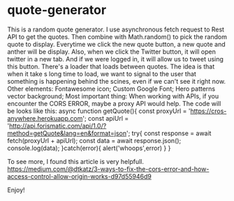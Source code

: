 # quote-generator
This is a random quote generator. I use asynchronous fetch request to Rest API to get the quotes. Then combine with Math.random() to pick the random quote to display.
Everytime we click the new quote button, a new quote and anther will be display. Also, when we click the Twitter button, it will open twitter in a new tab. And if we were logged in, it will allow us to tweet using this button.
There's a loader that loads between quotes. The idea is that when it take s long time to load, we want to signal to the user that something is happening behind the scines, even if we can't see it right now.
Other elements:
Fontawesome icon; Custom Google Font; Hero patterns vector background;
Most important thing:
When working with APIs, if you encounter the CORS ERROR, maybe a proxy API would help.
The code will be looks like this:
async function getQuote(){
    const proxyUrl = 'https://cros-anywhere.herokuapp.com';
    const apiUrl = 'http://api.forismatic.com/api/1.0/?method=getQuote&lang=en&format=json';
    try{ 
        const response = await fetch(proxyUrl + apiUrl);
        const data = await response.json();
        console.log(data);
    }catch(error){
        alert('whoops',error)
    }
   }
   
To see more, I found this article is very helpfull.
https://medium.com/@dtkatz/3-ways-to-fix-the-cors-error-and-how-access-control-allow-origin-works-d97d55946d9

Enjoy!
